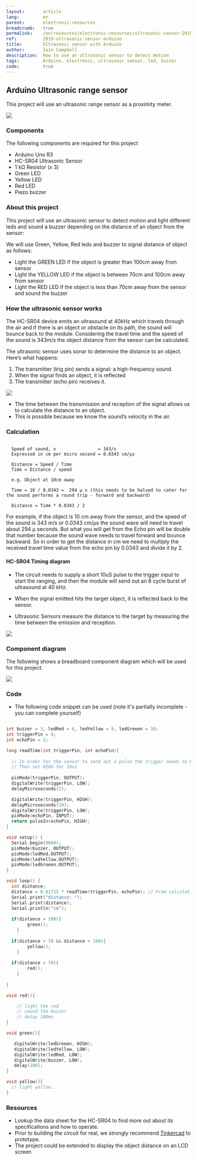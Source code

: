 ```yaml
---
layout:       article
lang:         en
parent:       electronic-resources
breadcrumb:   true
permalink:    /en/resources/electronic-resources/ultrasonic-sensor-2019
ref:          2019-ultrasonic-sensor-arduino
title:        Ultrasonic sensor with Arduino
author:       Iain Campbell
description:  How to use an ultrasonic sensor to detect motion
tags:         Arduino, electronic, ultrasonic sensor, led, buzzer
code:         true
---
```


## Arduino Ultrasonic range sensor 

This project will use an ultrasonic range sensor as a proximity meter.

<img class="img-fluid" src="{{'assets/posts/2019-09-20-arduino-ultrasonic-sensor/ultrasonic-sensor.png' | relative_url}}"/>


### Components
The following components are required for this project
* Arduino Uno R3
* HC-SR04 Ultrasonic Sensor 
* 1 kΩ Resistor (x 3)
* Green LED
* Yellow LED
* Red LED
* Piezo buzzer

### About this project

This project will use an ultrasonic sensor to detect motion and light different leds and sound a buzzer
depending on the distance of an object from the sensor:
  
We will use Green, Yellow, Red leds and buzzer to signal distance of object as follows: 
 * Light the GREEN LED if the object is greater than 100cm away from sensor
 * Light the YELLOW LED if the object is between 70cm and  100cm away from sensor
 * Light the RED LED if the object is less than 70cm away from the sensor and sound the buzzer
 

### How the ultrasonic sensor works

The HC-SR04 device emits an ultrasound at 40kHz which travels through the air and if there is an object or obstacle on its path, the sound will bounce back to the module. 
Considering the travel time and the speed of the sound is 343m/s the object distance from the sensor can be calculated.

The ultrasonic sensor uses sonar to determine the distance to an object. Here’s what happens:
1. The transmitter (trig pin) sends a signal: a high-frequency sound.
2. When the signal finds an object, it is reflected 
3. The transmitter (echo pin) receives it.

<img class="img-fluid" src="{{'assets/posts/2019-09-20-arduino-ultrasonic-sensor/ultrasonic-sensors-operation.png' | relative_url}}"/>

* The time between the transmission and reception of the signal allows us to calculate the distance to an object. 
* This is possible because we know the sound’s velocity in the air.



### Calculation

```text
  
  Speed of sound, v                = 343/s 
  Expressed in cm per micro second = 0.0343 cm/µs
 
  Distance = Speed / Time
  Time = Distance / speed
      
  e.g. Object at 10cm away
  
  Time = 10 / 0.0343 =  294 µ s (this needs to be halved to cater for the sound performs a round trip - forward and backward) 
  
  Distance = Time * 0.0343 / 2

```

   For example, if the object is 10 cm away from the sensor, and the speed of the sound is 343 m/s or 0.0343 cm/µs the sound wave will need to travel about 294 µ seconds. 
   But what you will get from the Echo pin will be double that number because the sound wave needs to travel forward and bounce backward.  So in order to get the distance in cm we need to multiply the received travel time value from the echo pin by 0.0343 and divide it by 2.


#### HC-SR04 Timing diagram

* The circuit needs to supply a short 10uS pulse to the trigger input to start the ranging, and then the module will send out
an 8 cycle burst of ultrasound at 40 kHz.

* When the signal emitted hits the target object, it is reflected back to the sensor. 
* Ultrasonic Sensors measure the distance to the target by measuring the time between the emission and reception.


<img class="img-fluid" src="{{'assets/posts/2019-09-20-arduino-ultrasonic-sensor/ultrasonic-timing-diagram.png' | relative_url}}"/>



### Component diagram

The following shows a breadboard component diagram which will be used for this project.

<img class="img-fluid" src="{{'assets/posts/2019-09-20-arduino-ultrasonic-sensor/ultrasonic-range-sensor.png' | relative_url}}"/>


### Code

* The following code snippet can be used  (note it's partially incomplete - you can complete yourself)

```c

int buzzer = 3, ledRed = 6, ledYellow = 9, ledGreeen = 10;
int triggerPin = 4;
int echoPin = 2;

long readTime(int triggerPin, int echoPin){
  
  // In order for the sensor to send out a pulse the trigger needs to be set low for 2us
  // Then set HIGH for 10us
     
  pinMode(triggerPin, OUTPUT);
  digitalWrite(triggerPin, LOW); 
  delayMicroseconds(2); 

  digitalWrite(triggerPin, HIGH); 
  delayMicroseconds(10); 
  digitalWrite(triggerPin, LOW); 
  pinMode(echoPin, INPUT); 
  return pulseIn(echoPin, HIGH);
}

void setup() {
  Serial.begin(9600);
  pinMode(buzzer, OUTPUT); 
  pinMode(ledRed,OUTPUT); 
  pinMode(ledYellow,OUTPUT); 
  pinMode(ledGreeen,OUTPUT);
}

void loop() {
  int distance; 
  distance = 0.01715 * readTime(triggerPin, echoPin); // From calculation above Distance = 0.0343 / 2 * readTime
  Serial.print("distance: "); 
  Serial.print(distance);
  Serial.println("cm"); 
  
  if(distance > 100){
    	green(); 
    }
  
  if(distance > 70 && distance < 100){
    	yellow(); 
    }
  
  if(distance < 70){
    	red(); 
    }
  
}

void red(){

    // light the red
    // sound the buzzer 
    // delay 100ms
}

void green(){

   digitalWrite(ledGreeen, HIGH);
   digitalWrite(ledYellow, LOW); 
   digitalWrite(ledRed, LOW); 
   digitalWrite(buzzer, LOW);
   delay(100);
}

void yellow(){
  // light yellow..
}

```


### Resources
* Lookup the data sheet for the HC-SR04 to find more out about its specifications and how to operate.
* Prior to building the circuit for real, we strongly recommend [Tinkercad](http://tinkercad.com) to prototype.
* The project could be extended to display the object distance on an LCD screen
